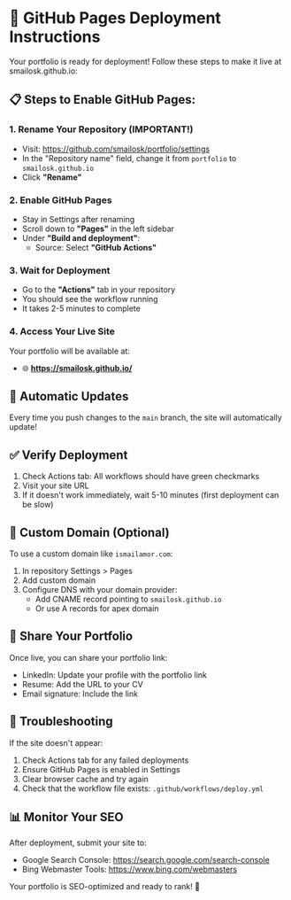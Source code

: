 # 🚀 GitHub Pages Deployment Instructions

Your portfolio is ready for deployment! Follow these steps to make it live at smailosk.github.io:

## 📋 Steps to Enable GitHub Pages:

### 1. Rename Your Repository (IMPORTANT!)
- Visit: https://github.com/smailosk/portfolio/settings
- In the "Repository name" field, change it from `portfolio` to `smailosk.github.io`
- Click **"Rename"**

### 2. Enable GitHub Pages
- Stay in Settings after renaming
- Scroll down to **"Pages"** in the left sidebar
- Under **"Build and deployment"**:
  - Source: Select **"GitHub Actions"**

### 3. Wait for Deployment
- Go to the **"Actions"** tab in your repository
- You should see the workflow running
- It takes 2-5 minutes to complete

### 4. Access Your Live Site
Your portfolio will be available at:
- 🌐 **https://smailosk.github.io/**

## 🔄 Automatic Updates
Every time you push changes to the `main` branch, the site will automatically update!

## ✅ Verify Deployment
1. Check Actions tab: All workflows should have green checkmarks
2. Visit your site URL
3. If it doesn't work immediately, wait 5-10 minutes (first deployment can be slow)

## 🎯 Custom Domain (Optional)
To use a custom domain like `ismailamor.com`:

1. In repository Settings > Pages
2. Add custom domain
3. Configure DNS with your domain provider:
   - Add CNAME record pointing to `smailosk.github.io`
   - Or use A records for apex domain

## 📱 Share Your Portfolio
Once live, you can share your portfolio link:
- LinkedIn: Update your profile with the portfolio link
- Resume: Add the URL to your CV
- Email signature: Include the link

## 🐛 Troubleshooting
If the site doesn't appear:
1. Check Actions tab for any failed deployments
2. Ensure GitHub Pages is enabled in Settings
3. Clear browser cache and try again
4. Check that the workflow file exists: `.github/workflows/deploy.yml`

## 📊 Monitor Your SEO
After deployment, submit your site to:
- Google Search Console: https://search.google.com/search-console
- Bing Webmaster Tools: https://www.bing.com/webmasters

Your portfolio is SEO-optimized and ready to rank! 🎉